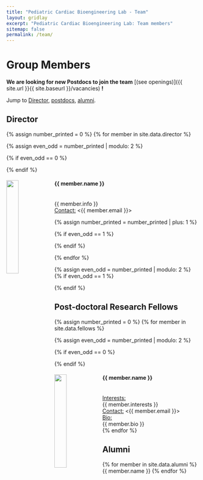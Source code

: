 ```yaml
---
title: "Pediatric Cardiac Bioengineering Lab - Team"
layout: gridlay
excerpt: "Pediatric Cardiac Bioengineering Lab: Team members"
sitemap: false
permalink: /team/
---
```


# Group Members

 **We are  looking for new Postdocs to join the team** [(see openings)]({{ site.url }}{{ site.baseurl }}/vacancies) **!**


Jump to [Director](#director), [postdocs](#fellows), [alumni](#alumni).

## Director
{% assign number_printed = 0 %}
{% for member in site.data.director %}

{% assign even_odd = number_printed | modulo: 2 %}

{% if even_odd == 0 %}
<div class="row">
{% endif %}

<div class="col-sm-6 clearfix">
  <img src="{{ site.url }}{{ site.baseurl }}/images/teampic/{{ member.photo }}" class="img-responsive" width="25%" style="float: left" />
  <h4>{{ member.name }}</h4><br>
   {{ member.info }}<br>
   <ins>Contact:</ins> <{{ member.email }}>
</div>

{% assign number_printed = number_printed | plus: 1 %}

{% if even_odd == 1 %}
</div>
{% endif %}

{% endfor %}

{% assign even_odd = number_printed | modulo: 2 %}
{% if even_odd == 1 %}
</div>
{% endif %}




## Post-doctoral Research Fellows
{% assign number_printed = 0 %}
{% for member in site.data.fellows %}

{% assign even_odd = number_printed | modulo: 2 %}

{% if even_odd == 0 %}
<div class="row">
{% endif %}

<div class="col-sm-6 clearfix">
  <img src="{{ site.url }}{{ site.baseurl }}/images/teampic/{{ member.photo }}" class="img-responsive" width="25%" style="float: left" />
  <h4>{{ member.name }}</h4><br>
  <ins>Interests:</ins><br>
  {{ member.interests }} 
  <br>
  <ins>Contact:</ins> <{{ member.email }}><br>
  <ins>Bio:</ins><br> {{ member.bio }} 
</div>
{% endfor %}

## Alumni
<div class="row">
{% for member in site.data.alumni %}
{{ member.name }}
{% endfor %}
</div>


</div>
